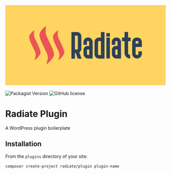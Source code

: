 ![Radiate](social-preview.png)

![Packagist Version](https://img.shields.io/packagist/v/radiate/plugin?style=flat-square)
![GitHub license](https://img.shields.io/github/license/BenRutlandWeb/radiate-plugin?style=flat-square)

# Radiate Plugin

A WordPress plugin boilerplate

## Installation

From the `plugins` directory of your site:

```bash
composer create-project radiate/plugin plugin-name
```
